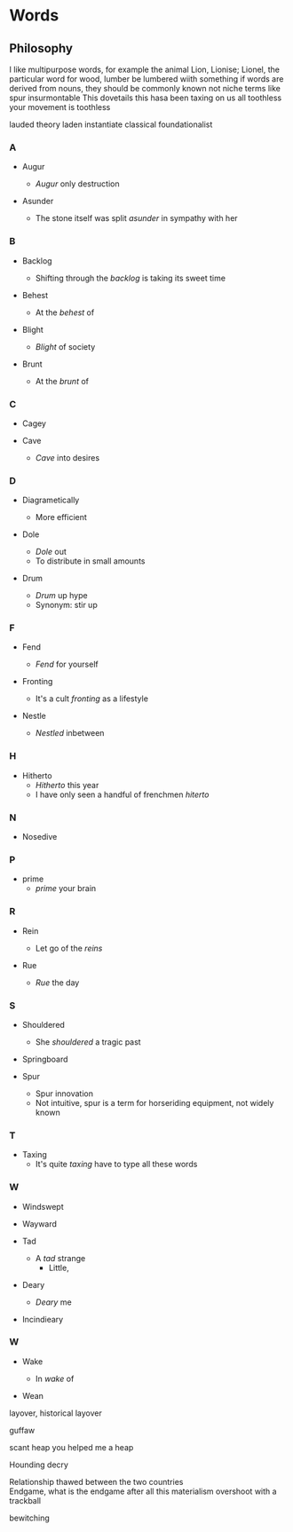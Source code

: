 # Words

## Philosophy

I like multipurpose words, for example the animal Lion, Lionise; Lionel, the particular word for wood, lumber be lumbered wiith something
if words are derived from nouns, they should be commonly known not niche terms like spur
insurmontable
This dovetails this hasa been taxing on us all 
toothless your movement is toothless


lauded
theory laden
instantiate
classical foundationalist

### A

- Augur
    - _Augur_ only destruction

- Asunder
    - The stone itself was split _asunder_ in sympathy with her

### B <!-- !b -->

- Backlog
	- Shifting through the _backlog_ is taking its sweet time 

- Behest
    - At the _behest_ of

- Blight
    - _Blight_ of society

- Brunt
	- At the _brunt_ of
### C

- Cagey

- Cave
	- _Cave_ into desires
### D

- Diagrametically
    - More efficient

- Dole
    - _Dole_ out
    - To distribute in small amounts

- Drum
    - _Drum_ up hype
    - Synonym: stir up

### F

- Fend
    - _Fend_ for yourself

- Fronting
	- It's a cult _fronting_ as a lifestyle

- Nestle
    - _Nestled_ inbetween 

### H

- Hitherto
    - _Hitherto_ this year
    - I have only seen a handful of frenchmen _hiterto_

### N

- Nosedive 

### P <!-- !p -->

- prime
	- _prime_ your brain


### R

- Rein
	- Let go of the _reins_ 


- Rue
    - _Rue_ the day

### S

- Shouldered
	- She _shouldered_ a tragic past

- Springboard

- Spur
	- Spur innovation
	- Not intuitive, spur is a term for horseriding equipment, not widely known


### T

- Taxing
	- It's quite _taxing_ have to type all these words
### W

- Windswept

- Wayward

- Tad
    - A _tad_ strange
        - Little, 

- Deary
    - _Deary_ me

- Incindieary

### W

- Wake
    - In _wake_ of

- Wean

layover, historical layover

guffaw


scant heap you helped me a heap

Hounding
decry

Relationship thawed between the two countries	
Endgame, what is the endgame after all this materialism
overshoot with a trackball

bewitching

